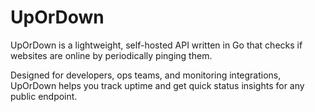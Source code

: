 # UpOrDown
UpOrDown is a lightweight, self-hosted API written in Go that checks if websites are online by periodically pinging them. 

Designed for developers, ops teams, and monitoring integrations, UpOrDown helps you track uptime and get quick status insights for any public endpoint.
